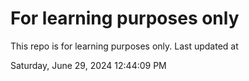 # For learning purposes only
This repo is for learning purposes only.
Last updated at

Saturday, June 29, 2024 12:44:09 PM

